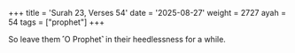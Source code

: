 +++
title = 'Surah 23, Verses 54'
date = '2025-08-27'
weight = 2727
ayah = 54
tags = ["prophet"]
+++

So leave them ˹O Prophet˺ in their heedlessness for a while.